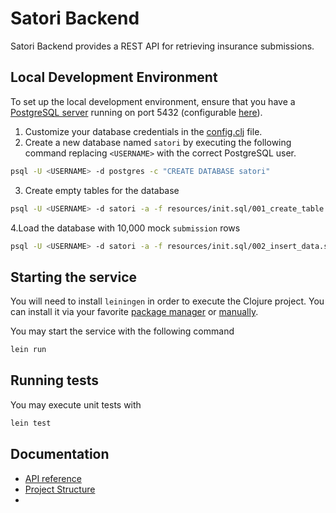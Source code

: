 # Satori Backend

Satori Backend provides a REST API for retrieving insurance submissions.

## Local Development Environment
To set up the local development environment, ensure that you have a 
[PostgreSQL server](https://www.postgresql.org/download/) running on port 5432 
(configurable [here](src%2Fsatori_backend%2Fdiplomat%2Fdb%2Fconfig.clj)). 

1. Customize your database credentials in the [config.clj](src%2Fsatori_backend%2Fdiplomat%2Fdb%2Fconfig.clj) file.
2. Create a new database named `satori` by executing the following command 
   replacing `<USERNAME>` with the correct PostgreSQL user.
```bash
psql -U <USERNAME> -d postgres -c "CREATE DATABASE satori"
```
3. Create empty tables for the database
``` bash
psql -U <USERNAME> -d satori -a -f resources/init.sql/001_create_table.sql
```
4.Load the database with 10,000 mock `submission` rows
```bash
psql -U <USERNAME> -d satori -a -f resources/init.sql/002_insert_data.sql
```

## Starting the service
You will need to install `leiningen` in order to execute the Clojure project. You can install it via your favorite
[package manager](https://wiki.leiningen.org/Packaging) or [manually](https://leiningen.org/#install).

You may start the service with the following command
```bash
lein run
```

## Running tests
You may execute unit tests with
```bash
lein test
```

## Documentation
 - [API reference](doc%2Fapi_reference.md)
 - [Project Structure](doc%2Fproject_structure.md)
 - 